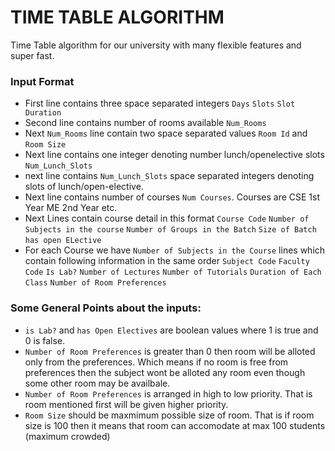 # TIME TABLE ALGORITHM

  Time Table algorithm for our university with many flexible features and super fast.

### Input Format
- First line contains three space separated integers `Days` `Slots` `Slot Duration`
- Second line contains number of rooms available `Num_Rooms`
- Next `Num_Rooms` line contain two space separated values `Room Id` and `Room Size`
- Next line contains one integer denoting number lunch/openelective slots `Num_Lunch_Slots`
- next line contains `Num_Lunch_Slots` space separated integers denoting slots of lunch/open-elective.
- Next line contains number of courses `Num Courses`. Courses are CSE 1st Year ME 2nd Year etc.
- Next Lines contain course detail in this format `Course Code` `Number of Subjects in the course` `Number of Groups in the Batch` `Size of Batch` `has open ELective`
- For each Course we have `Number of Subjects in the Course` lines which contain following information in the same order `Subject Code` `Faculty Code` `Is Lab?` `Number of Lectures` `Number of Tutorials` `Duration of Each Class` `Number of Room Preferences`

### Some General Points about the inputs:
- `is Lab?` and `has Open Electives` are boolean values where 1 is true and 0 is false.
- `Number of Room Preferences` is greater than 0 then room will be alloted only from the preferences. Which means if no room is free from preferences then the subject wont be alloted any room even though some other room may be availbale.
- `Number of Room Preferences` is arranged in high to low priority. That is room mentioned first will be given higher priority.
- `Room Size` should be maxmimum possible size of room. That is if room size is 100 then it means that room can accomodate at max 100 students (maximum crowded)
